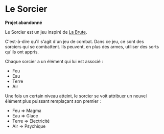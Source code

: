 Le Sorcier
==========

**Projet abandonné**

Le Sorcier est un jeu inspiré de [La Brute](http://labrute.fr/).

C'est-à-dire qu'il s'agit d'un jeu de combat. Dans ce jeu, ce sont des sorciers
qui se combattent. Ils peuvent, en plus des armes, utiliser des sorts qu'ils ont
appris.

Chaque sorcier a un élément qui lui est associé :

- Feu
- Eau
- Terre
- Air

Une fois un certain niveau atteint, le sorcier se voit attribuer un nouvel
élément plus puissant remplaçant son premier :

- Feu   => Magma
- Eau   => Glace
- Terre => Electricité
- Air   => Psychique


